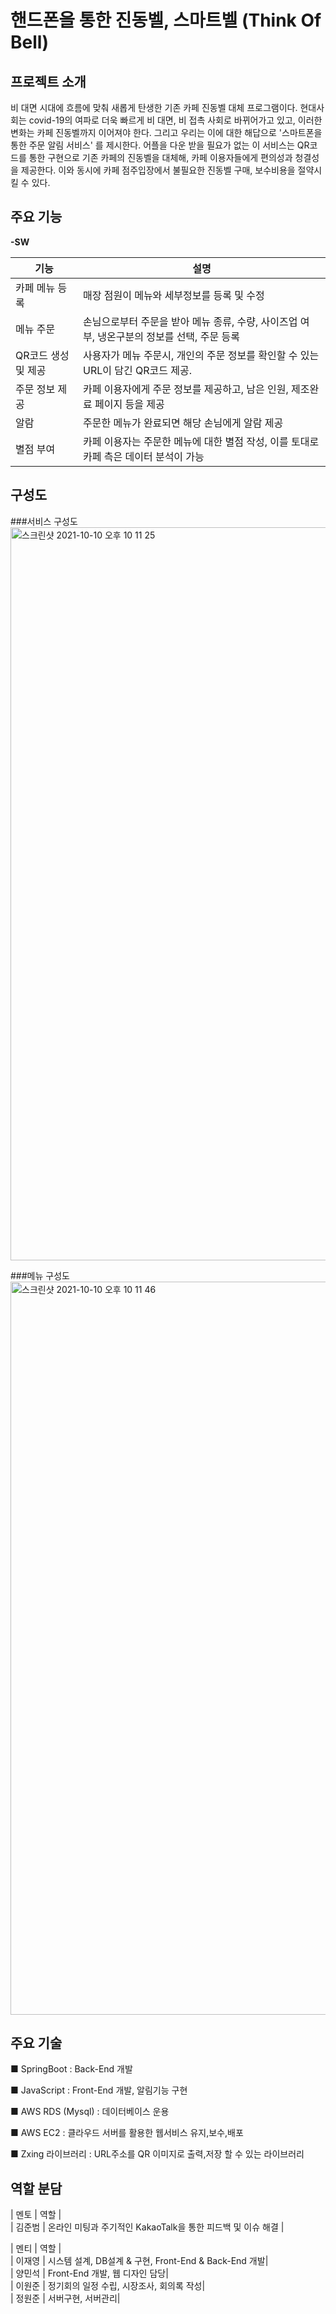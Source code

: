 # 핸드폰을 통한 진동벨, 스마트벨 (Think Of Bell)
## 프로젝트 소개
비 대면 시대에 흐름에 맞춰 새롭게 탄생한 기존 카페 진동벨 대체 프로그램이다.
현대사회는 covid-19의 여파로 더욱 빠르게 비 대면, 비 접촉 사회로 바뀌어가고 있고, 이러한 변화는 카페 진동벨까지 이어져야 한다.
그리고 우리는 이에 대한 해답으로 '스마트폰을 통한 주문 알림 서비스' 를 제시한다.
어플을 다운 받을 필요가 없는 이 서비스는 QR코드를 통한 구현으로 기존 카페의 진동벨을 대체해, 카페 이용자들에게 편의성과 청결성을 제공한다.
이와 동시에 카페 점주입장에서 불필요한 진동벨 구매, 보수비용을 절약시킬 수 있다.


## 주요 기능

**-SW**


| 기능 | 설명 |
| ------ | ------ |
| 카페 메뉴 등록 | 매장 점원이 메뉴와 세부정보를 등록 및 수정 |
| 메뉴 주문 | 손님으로부터 주문을 받아 메뉴 종류, 수량, 사이즈업 여부, 냉온구분의 정보를 선택, 주문 등록|
| QR코드 생성 및 제공 | 사용자가 메뉴 주문시, 개인의 주문 정보를 확인할 수 있는 URL이 담긴 QR코드 제공.|
| 주문 정보 제공 | 카페 이용자에게 주문 정보를 제공하고, 남은 인원, 제조완료 페이지 등을 제공|
| 알람 | 주문한 메뉴가 완료되면 해당 손님에게 알람 제공| 
| 별점 부여 | 카페 이용자는 주문한 메뉴에 대한 별점 작성, 이를 토대로 카페 측은 데이터 분석이 가능 |

## 구성도

###서비스 구성도
<img width="1173" alt="스크린샷 2021-10-10 오후 10 11 25" src="https://user-images.githubusercontent.com/72256238/137921578-161fc5d5-b295-4a07-8830-68b6377b4fff.png">

###메뉴 구성도
<img width="1173" alt="스크린샷 2021-10-10 오후 10 11 46" src="https://user-images.githubusercontent.com/72256238/138116454-4815408b-de7a-4f5e-a79e-922744315c82.png">


## 주요 기술
■ SpringBoot : Back-End 개발

■ JavaScript :  Front-End 개발, 알림기능 구현

■ AWS RDS (Mysql) : 데이터베이스 운용

■ AWS EC2 : 클라우드 서버를 활용한 웹서비스 유지,보수,배포

■ Zxing 라이브러리 : URL주소를 QR 이미지로 출력,저장 할 수 있는 라이브러리


## 역할 분담
| 멘토 | 역할 |  
| 김준범 | 온라인 미팅과 주기적인 KakaoTalk을 통한 피드백 및 이슈 해결 |  

| 멘티 | 역할 |  
| 이재영 | 시스템 설계, DB설계 & 구현, Front-End & Back-End 개발|     
| 양민석 | Front-End 개발, 웹 디자인 담당|      
| 이원준 | 정기회의 일정 수립, 시장조사, 회의록 작성|      
| 정원준 | 서버구현, 서버관리|       
